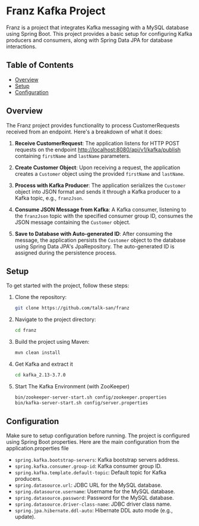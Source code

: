 # Franz Kafka Project

Franz is a project that integrates Kafka messaging with a MySQL database using Spring Boot. This project provides a basic setup for configuring Kafka producers and consumers, along with Spring Data JPA for database interactions.

## Table of Contents

- [Overview](#overview)
- [Setup](#setup)
- [Configuration](#configuration)

## Overview

The Franz project provides functionality to process CustomerRequests received from an endpoint. Here's a breakdown of what it does:

1. **Receive CustomerRequest**: The application listens for HTTP POST requests on the endpoint [http://localhost:8080/api/v1/kafka/publish](http://localhost:8080/api/v1/kafka/publish) containing `firstName` and `lastName` parameters.

2. **Create Customer Object**: Upon receiving a request, the application creates a `Customer` object using the provided `firstName` and `lastName`.

3. **Process with Kafka Producer**: The application serializes the `Customer` object into JSON format and sends it through a Kafka producer to a Kafka topic, e.g., `franzJson`.

4. **Consume JSON Message from Kafka**: A Kafka consumer, listening to the `franzJson` topic with the specified consumer group ID, consumes the JSON message containing the `Customer` object.

5. **Save to Database with Auto-generated ID**: After consuming the message, the application persists the `Customer` object to the database using Spring Data JPA's JpaRepository. The auto-generated ID is assigned during the persistence process.



## Setup

To get started with the project, follow these steps:

1. Clone the repository:
   ```bash
   git clone https://github.com/talk-san/franz
2. Navigate to the project directory:
   ```bash
   cd franz
3. Build the project using Maven:
   ```bash
   mvn clean install
4. Get Kafka and extract it
   ```bash
   cd kafka_2.13-3.7.0
5. Start The Kafka Environment (with ZooKeeper)
   ```bash
   bin/zookeeper-server-start.sh config/zookeeper.properties
   bin/kafka-server-start.sh config/server.properties

## Configuration

Make sure to setup configuration before running. The project is configured using Spring Boot properties. Here are the main configuration from the application.properties file

- `spring.kafka.bootstrap-servers`: Kafka bootstrap servers address.
- `spring.kafka.consumer.group-id`: Kafka consumer group ID.
- `spring.kafka.template.default-topic`: Default topic for Kafka producers.
- `spring.datasource.url`: JDBC URL for the MySQL database.
- `spring.datasource.username`: Username for the MySQL database.
- `spring.datasource.password`: Password for the MySQL database.
- `spring.datasource.driver-class-name`: JDBC driver class name.
- `spring.jpa.hibernate.ddl-auto`: Hibernate DDL auto mode (e.g., update).


